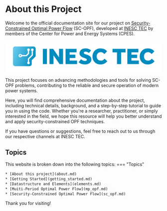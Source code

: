 # About this Project

Welcome to the official documentation site for our project on [Security-Constrained Optimal Power Flow](sc_opf.md) (SC-OPF), developed at [INESC TEC](https://www.inesctec.pt/pt#intro) by members of the Center for Power and Energy Systems (CPES).

![INESCTEC](assets/INESCTEC_logo_COLOR.png)

This project focuses on advancing methodologies and tools for solving SC-OPF problems, contributing to the reliable and secure operation of modern power systems.

Here, you will find comprehensive documentation about the project, including technical details, background, and a step-by-step tutorial to guide you in using the code. Whether you're a researcher, practitioner, or simply interested in the field, we hope this resource will help you better understand and apply security-constrained OPF techniques.

If you have questions or suggestions, feel free to reach out to us through our respective channels at INESC TEC.

## Topics
This website is broken down into the following topics:
=== "Topics"

    * [About this project](about.md)
    * [Getting Started](getting_started.md)
    * [Datastructure and Elements](elements.md)
    * [Muiti-Period Optimal Power Flow](mp_opf.md)
    * [Security-Constrained Optimal Power Flow](sc_opf.md)





Thank you for visiting!



